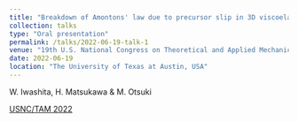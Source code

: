 ```yaml
---
title: "Breakdown of Amontons' law due to precursor slip in 3D viscoelastic object"
collection: talks
type: "Oral presentation"
permalink: /talks/2022-06-19-talk-1
venue: "19th U.S. National Congress on Theoretical and Applied Mechanics (USNC/TAM 2022)"
date: 2022-06-19
location: "The University of Texas at Austin, USA"
---
```

W. Iwashita, H. Matsukawa & M. Otsuki<br>

[USNC/TAM 2022](https://www.usnctam2022.org/)
